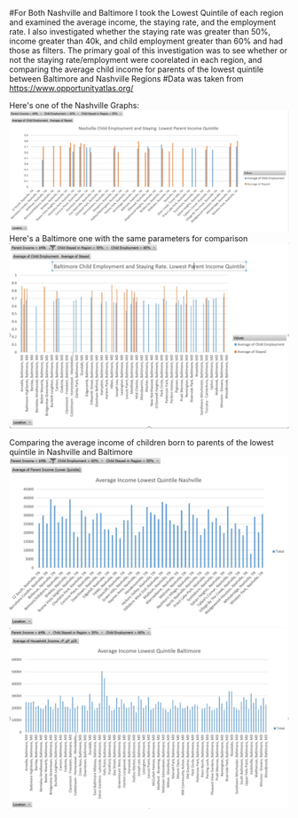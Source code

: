 #For Both Nashville and Baltimore I took the Lowest Quintile of each region and examined the average income, the staying rate, and the employment rate. I also investigated whether the staying rate was greater than 50%, income greater than 40k, and child employment greater than 60% and had those as filters. The primary goal of this investigation was to see whether or not the staying rate/employment were coorelated in each region, and comparing the average child income for parents of the lowest quintile between Baltimore and Nashville Regions
#Data was taken from https://www.opportunityatlas.org/

Here's one of the Nashville Graphs:
![Alt Text](https://github.com/danielhong3/comparing-baltimore-nashville-child-staying-rate-and-income/blob/master/NashvilleStayEmployment.JPG)
Here's a Baltimore one with the same parameters for comparison
![Alt Text](https://github.com/danielhong3/comparing-baltimore-nashville-child-staying-rate-and-income/blob/master/BaltimoreStayEmployment.JPG)

Comparing the average income of children born to parents of the lowest quintile in Nashville and Baltimore
![Alt Text](https://github.com/danielhong3/comparing-baltimore-nashville-child-staying-rate-and-income/blob/master/NashvilleIncome.JPG)
![Alt Text](https://github.com/danielhong3/comparing-baltimore-nashville-child-staying-rate-and-income/blob/master/BaltimoreIncome.JPG)

